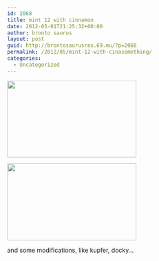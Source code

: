 ```yaml
---
id: 2068
title: mint 12 with cinnamon
date: 2012-05-01T21:25:32+00:00
author: bronto saurus
layout: post
guid: http://brontosaurusrex.69.mu/?p=2068
permalink: /2012/05/mint-12-with-cinasomething/
categories:
  - Uncategorized
---
```

[<img src="http://brontosaurusrex.69.mu/wp-content/uploads/2012/05/mint12b-300x178.png" alt="" title="mint12b" width="300" height="178" class="aligncenter size-medium wp-image-2073" />](http://brontosaurusrex.69.mu/wp-content/uploads/2012/05/mint12b.png)

[<img src="http://brontosaurusrex.69.mu/wp-content/uploads/2012/05/mint12c-300x179.png" alt="" title="mint12c" width="300" height="179" class="aligncenter size-medium wp-image-2075" />](http://brontosaurusrex.69.mu/wp-content/uploads/2012/05/mint12c.png)

and some modifications, like kupfer, docky&#8230;